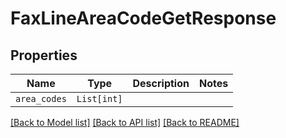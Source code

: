 # FaxLineAreaCodeGetResponse



## Properties
Name | Type | Description | Notes
------------ | ------------- | ------------- | -------------
| `area_codes` | ```List[int]``` |    |  |

[[Back to Model list]](../README.md#documentation-for-models) [[Back to API list]](../README.md#documentation-for-api-endpoints) [[Back to README]](../README.md)


